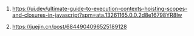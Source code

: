 1. https://ui.dev/ultimate-guide-to-execution-contexts-hoisting-scopes-and-closures-in-javascript?spm=ata.13261165.0.0.2d8e16798YR8lw

2. https://juejin.cn/post/6844904096525189128
